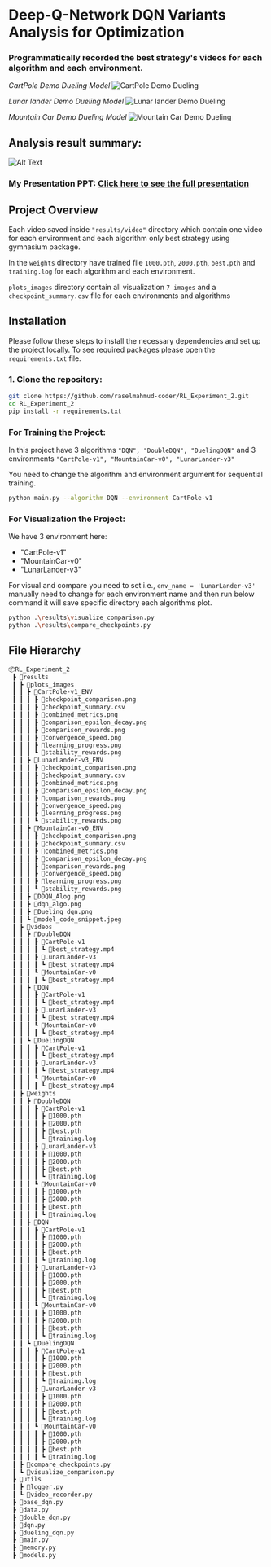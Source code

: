 # Deep-Q-Network DQN Variants Analysis for Optimization

### Programmatically recorded the best strategy's videos for each algorithm and each environment.

*CartPole Demo Dueling Model*
![CartPole Demo Dueling](/results/videos/DuelingDQN/CartPole-v1/CartPole_best_strategy.gif)

*Lunar lander Demo Dueling Model*
![Lunar lander Demo Dueling](/results/videos/DuelingDQN/LunarLander-v3/Luner_best_strategy.gif)

*Mountain Car Demo Dueling Model*
![Mountain Car Demo Dueling](/results/videos/DuelingDQN/MountainCar-v0/Mountain_best_strategy.gif)


## Analysis result summary:
![Alt Text](/results/summary_result.png)


### My Presentation PPT: [Click here to see the full presentation](https://www.canva.com/design/DAGahDwGwko/1xpOAfOGUGTl46n14YIHnA/view?utm_content=DAGahDwGwko&utm_campaign=designshare&utm_medium=link2&utm_source=uniquelinks&utlId=hdc0cf455e3)

## Project Overview
Each video saved inside `"results/video"` directory which contain one video for each environment and each algorithm only best strategy using gymnasium package.

In the `weights` directory have trained file `1000.pth`, `2000.pth`, `best.pth` and `training.log` for each algorithm and each environment.

`plots_images` directory contain all visualization `7 images` and a `checkpoint_summary.csv` file for each environments and algorithms

## Installation

Please follow these steps to install the necessary dependencies and set up the project locally. To see required packages please open the `requirements.txt` file.

### 1. Clone the repository:

```bash
git clone https://github.com/raselmahmud-coder/RL_Experiment_2.git
cd RL_Experiment_2
pip install -r requirements.txt
```

### For Training the Project:
In this project have 3 algorithms `"DQN", "DoubleDQN", "DuelingDQN"` and 3 environments `"CartPole-v1", "MountainCar-v0", "LunarLander-v3"`

You need to change the algorithm and environment argument for sequential training.

```bash
python main.py --algorithm DQN --environment CartPole-v1     
```

### For Visualization the Project:
We have 3 environment here:
- "CartPole-v1"
- "MountainCar-v0"
- "LunarLander-v3"


For visual and compare you need to set i.e., `env_name = 'LunarLander-v3'` manually need to change for each environment name and then run below command it will save specific directory each algorithms plot.

```bash
python .\results\visualize_comparison.py    
python .\results\compare_checkpoints.py    
```


## File Hierarchy
```bash
📦RL_Experiment_2
 ┣ 📂results
 ┃ ┣ 📂plots_images
 ┃ ┃ ┣ 📂CartPole-v1_ENV
 ┃ ┃ ┃ ┣ 📜checkpoint_comparison.png
 ┃ ┃ ┃ ┣ 📜checkpoint_summary.csv
 ┃ ┃ ┃ ┣ 📜combined_metrics.png
 ┃ ┃ ┃ ┣ 📜comparison_epsilon_decay.png
 ┃ ┃ ┃ ┣ 📜comparison_rewards.png
 ┃ ┃ ┃ ┣ 📜convergence_speed.png
 ┃ ┃ ┃ ┣ 📜learning_progress.png
 ┃ ┃ ┃ ┗ 📜stability_rewards.png
 ┃ ┃ ┣ 📂LunarLander-v3_ENV
 ┃ ┃ ┃ ┣ 📜checkpoint_comparison.png
 ┃ ┃ ┃ ┣ 📜checkpoint_summary.csv
 ┃ ┃ ┃ ┣ 📜combined_metrics.png
 ┃ ┃ ┃ ┣ 📜comparison_epsilon_decay.png
 ┃ ┃ ┃ ┣ 📜comparison_rewards.png
 ┃ ┃ ┃ ┣ 📜convergence_speed.png
 ┃ ┃ ┃ ┣ 📜learning_progress.png
 ┃ ┃ ┃ ┗ 📜stability_rewards.png
 ┃ ┃ ┣ 📂MountainCar-v0_ENV
 ┃ ┃ ┃ ┣ 📜checkpoint_comparison.png
 ┃ ┃ ┃ ┣ 📜checkpoint_summary.csv
 ┃ ┃ ┃ ┣ 📜combined_metrics.png
 ┃ ┃ ┃ ┣ 📜comparison_epsilon_decay.png
 ┃ ┃ ┃ ┣ 📜comparison_rewards.png
 ┃ ┃ ┃ ┣ 📜convergence_speed.png
 ┃ ┃ ┃ ┣ 📜learning_progress.png
 ┃ ┃ ┃ ┗ 📜stability_rewards.png
 ┃ ┃ ┣ 📜DDQN_Alog.png
 ┃ ┃ ┣ 📜dqn_algo.png
 ┃ ┃ ┣ 📜Dueling_dqn.png
 ┃ ┃ ┗ 📜model_code_snippet.jpeg
 ┃ ┣ 📂videos
 ┃ ┃ ┣ 📂DoubleDQN
 ┃ ┃ ┃ ┣ 📂CartPole-v1
 ┃ ┃ ┃ ┃ ┗ 📜best_strategy.mp4
 ┃ ┃ ┃ ┣ 📂LunarLander-v3
 ┃ ┃ ┃ ┃ ┗ 📜best_strategy.mp4
 ┃ ┃ ┃ ┗ 📂MountainCar-v0
 ┃ ┃ ┃ ┃ ┗ 📜best_strategy.mp4
 ┃ ┃ ┣ 📂DQN
 ┃ ┃ ┃ ┣ 📂CartPole-v1
 ┃ ┃ ┃ ┃ ┗ 📜best_strategy.mp4
 ┃ ┃ ┃ ┣ 📂LunarLander-v3
 ┃ ┃ ┃ ┃ ┗ 📜best_strategy.mp4
 ┃ ┃ ┃ ┗ 📂MountainCar-v0
 ┃ ┃ ┃ ┃ ┗ 📜best_strategy.mp4
 ┃ ┃ ┗ 📂DuelingDQN
 ┃ ┃ ┃ ┣ 📂CartPole-v1
 ┃ ┃ ┃ ┃ ┗ 📜best_strategy.mp4
 ┃ ┃ ┃ ┣ 📂LunarLander-v3
 ┃ ┃ ┃ ┃ ┗ 📜best_strategy.mp4
 ┃ ┃ ┃ ┗ 📂MountainCar-v0
 ┃ ┃ ┃ ┃ ┗ 📜best_strategy.mp4
 ┃ ┣ 📂weights
 ┃ ┃ ┣ 📂DoubleDQN
 ┃ ┃ ┃ ┣ 📂CartPole-v1
 ┃ ┃ ┃ ┃ ┣ 📜1000.pth
 ┃ ┃ ┃ ┃ ┣ 📜2000.pth
 ┃ ┃ ┃ ┃ ┣ 📜best.pth
 ┃ ┃ ┃ ┃ ┗ 📜training.log
 ┃ ┃ ┃ ┣ 📂LunarLander-v3
 ┃ ┃ ┃ ┃ ┣ 📜1000.pth
 ┃ ┃ ┃ ┃ ┣ 📜2000.pth
 ┃ ┃ ┃ ┃ ┣ 📜best.pth
 ┃ ┃ ┃ ┃ ┗ 📜training.log
 ┃ ┃ ┃ ┗ 📂MountainCar-v0
 ┃ ┃ ┃ ┃ ┣ 📜1000.pth
 ┃ ┃ ┃ ┃ ┣ 📜2000.pth
 ┃ ┃ ┃ ┃ ┣ 📜best.pth
 ┃ ┃ ┃ ┃ ┗ 📜training.log
 ┃ ┃ ┣ 📂DQN
 ┃ ┃ ┃ ┣ 📂CartPole-v1
 ┃ ┃ ┃ ┃ ┣ 📜1000.pth
 ┃ ┃ ┃ ┃ ┣ 📜2000.pth
 ┃ ┃ ┃ ┃ ┣ 📜best.pth
 ┃ ┃ ┃ ┃ ┗ 📜training.log
 ┃ ┃ ┃ ┣ 📂LunarLander-v3
 ┃ ┃ ┃ ┃ ┣ 📜1000.pth
 ┃ ┃ ┃ ┃ ┣ 📜2000.pth
 ┃ ┃ ┃ ┃ ┣ 📜best.pth
 ┃ ┃ ┃ ┃ ┗ 📜training.log
 ┃ ┃ ┃ ┗ 📂MountainCar-v0
 ┃ ┃ ┃ ┃ ┣ 📜1000.pth
 ┃ ┃ ┃ ┃ ┣ 📜2000.pth
 ┃ ┃ ┃ ┃ ┣ 📜best.pth
 ┃ ┃ ┃ ┃ ┗ 📜training.log
 ┃ ┃ ┗ 📂DuelingDQN
 ┃ ┃ ┃ ┣ 📂CartPole-v1
 ┃ ┃ ┃ ┃ ┣ 📜1000.pth
 ┃ ┃ ┃ ┃ ┣ 📜2000.pth
 ┃ ┃ ┃ ┃ ┣ 📜best.pth
 ┃ ┃ ┃ ┃ ┗ 📜training.log
 ┃ ┃ ┃ ┣ 📂LunarLander-v3
 ┃ ┃ ┃ ┃ ┣ 📜1000.pth
 ┃ ┃ ┃ ┃ ┣ 📜2000.pth
 ┃ ┃ ┃ ┃ ┣ 📜best.pth
 ┃ ┃ ┃ ┃ ┗ 📜training.log
 ┃ ┃ ┃ ┗ 📂MountainCar-v0
 ┃ ┃ ┃ ┃ ┣ 📜1000.pth
 ┃ ┃ ┃ ┃ ┣ 📜2000.pth
 ┃ ┃ ┃ ┃ ┣ 📜best.pth
 ┃ ┃ ┃ ┃ ┗ 📜training.log
 ┃ ┣ 📜compare_checkpoints.py
 ┃ ┗ 📜visualize_comparison.py
 ┣ 📂utils
 ┃ ┣ 📜logger.py
 ┃ ┗ 📜video_recorder.py
 ┣ 📜base_dqn.py
 ┣ 📜data.py
 ┣ 📜double_dqn.py
 ┣ 📜dqn.py
 ┣ 📜dueling_dqn.py
 ┣ 📜main.py
 ┣ 📜memory.py
 ┣ 📜models.py